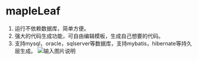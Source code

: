 # mapleLeaf
1. 运行不依赖数据库，简单方便。
2. 强大的代码生成功能，可自由编辑模板，生成自己想要的代码。
3. 支持mysql，oracle，sqlserver等数据库，支持mybatis，hibernate等持久层生成。
![输入图片说明](https://oscimg.oschina.net/oscnet/a38e9948364d54b7d23710c708ae8a7d05f.jpg "在这里输入图片标题")

